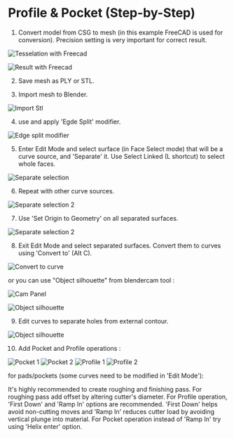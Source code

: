# Profile & Pocket (Step-by-Step)

1. Convert model from CSG to mesh (in this example FreeCAD is used for conversion). Precision setting is very important for correct result.

![Tesselation with Freecad](_static/tesselation.png)

![Result with Freecad](_static/partFreecad.png)

2. Save mesh as PLY or STL.

3. Import mesh to Blender.

![Import Stl](_static/importStl.png)

4. use and apply 'Egde Split' modifier.

![Edge split modifier](_static/edgeSplit.png)

5. Enter Edit Mode and select surface (in Face Select mode) that will be a curve source, and 'Separate' it. Use Select Linked (L shortcut) to select whole faces.

![Separate selection](_static/partObjSep.png)

6. Repeat with other curve sources.

![Separate selection 2](_static/partObjSep2.png)

7. Use 'Set Origin to Geometry' on all separated surfaces.

![Separate selection 2](_static/partOrigGeo.png)

8. Exit Edit Mode and select separated surfaces. Convert them to curves using 'Convert to' (Alt C).

![Convert to curve](_static/partConvert.png)

or you can use "Object silhouette" from blendercam tool :

![Cam Panel](_static/curvecampanel.png)

![Object silhouette](_static/partObjectSil.png)

9. Edit curves to separate holes from external contour.

![Object silhouette](_static/partSeparateHoles.png)

10. Add Pocket and Profile operations : 

![Pocket 1](_static/partPocket1.png)
![Pocket 2](_static/partPocket2.png)
![Profile 1](_static/partProfile1.png)
![Profile 2](_static/partProfile2.png)

for pads/pockets (some curves need to be modified in 'Edit Mode'):

It's highly recommended to create roughing and finishing pass. For roughing pass add offset by altering cutter's diameter. For Profile operation, 'First Down' and 'Ramp In' options are recommended. 'First Down' helps avoid non-cutting moves and 'Ramp In' reduces cutter load by avoiding vertical plunge into material. For Pocket operation instead of 'Ramp In' try using 'Helix enter' option.


